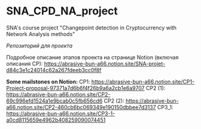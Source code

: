 # SNA_CPD_NA_project
SNA's course project "Changepoint detection in Cryptocurrency with  Network Analysis methods"

_Репозиторий для проекта_

Подробное описание этапов проекта на странице Notion (включая описания CP):
https://abrasive-bun-a66.notion.site/SNA-projet-d84c3e1c24014c62a267fdeeb3cc0f8f

**Some mailstones on Notion:**
CP1: https://abrasive-bun-a66.notion.site/CP1-Project-proposal-97371a7d6b6f4f26b9a6a2cb1e6a9707
CP2 (1): https://abrasive-bun-a66.notion.site/CP2-69c996efd1524a1e9bcab0c5fb656cd6
CP2 (2): https://abrasive-bun-a66.notion.site/CP2-460cb6bc069349e190150dbbee7d3137
CP3_1: https://abrasive-bun-a66.notion.site/CP3-1-a0cd8115659e4962b408259090074451
